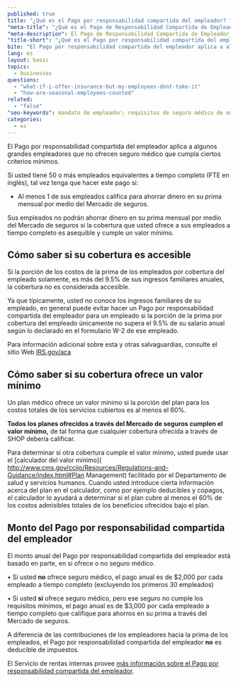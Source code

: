 ```yaml
---
published: true
title: "¿Qué es el Pago por responsabilidad compartida del empleador? "
"meta-title": "¿Qué es el Pago de Responsabilidad Compartida de Empleador? | CuidadoDeSalud.gov"
"meta-description": El Pago de Responsabilidad Compartida de Empleador aplica a algunos empleadores grandes que no ofrecen seguro que cumpla ciertos estándares mínimos
"title-short": "¿Qué es el Pago por responsabilidad compartida del empleador? "
bite: "El Pago por responsabilidad compartida del empleador aplica a algunos grandes empleadores que no ofrecen seguro médico que cumpla ciertos criterios mínimos.  "
lang: es
layout: basic
topics: 
  - businesses
questions: 
  - "what-if-i-offer-insurance-but-my-employees-dont-take-it"
  - "how-are-seasonal-employees-counted"
related: 
  - "false"
"seo-keywords": mandato de empleador; requisitos de seguro médico de empleadores; impuesto de seguro médico; requisito de seguro médico
categories: 
  - es
---
```


El Pago por responsabilidad compartida del empleador aplica a algunos grandes empleadores que no ofrecen seguro médico que cumpla ciertos criterios mínimos.  

Si usted tiene 50 o más empleados equivalentes a tiempo completo (FTE en inglés), tal vez tenga que hacer este pago si:

* Al menos 1 de sus empleados califica para ahorrar dinero en su prima mensual por medio del Mercado de seguros. 

Sus empleados no podrán ahorrar dinero en su prima mensual por medio del Mercado de seguros si la cobertura que usted ofrece a sus empleados a tiempo completo es asequible y cumple un valor mínimo.  

## Cómo saber si su cobertura es accesible

Si la porción de los costos de la prima de los empleados por cobertura del empleado solamente, es más del 9.5% de sus ingresos familiares anuales, la cobertura no es considerada accesible.  

Ya que típicamente, usted no conoce los ingresos familiares de su empleado, en general puede evitar hacer un Pago por responsabilidad compartida del empleador para un empleado si la porción de la prima por cobertura del empleado únicamente no supera el 9.5% de su salario anual según lo declarado en el formulario W-2 de ese empleado.

Para información adicional sobre esta y otras salvaguardias, consulte el sitio Web [IRS.gov/aca](http://www.irs.gov/uac/Newsroom/Questions-and-Answers-on-Employer-Shared-Responsibility-Provisions-Under-the-Affordable-Care-Act)

## Cómo saber si su cobertura ofrece un valor mínimo

Un plan médico ofrece un valor mínimo si la porción del plan para los costos totales de los servicios cubiertos es al menos el 60%. 

  

**Todos los planes ofrecidos a través del Mercado de seguros cumplen el valor mínimo,** de tal forma que cualquier cobertura ofrecida a través de SHOP debería calificar. 

Para determinar si otra cobertura cumple el valor mínimo, usted puede usar el [calculador del valor mínimo]( http://www.cms.gov/cciio/Resources/Regulations-and-Guidance/index.html#Plan Management) facilitado por el Departamento de salud y servicios humanos. Cuando usted introduce cierta información acerca del plan en el calculador, como por ejemplo deducibles y copagos, el calculador lo ayudará a determinar si el plan cubre al menos el 60% de los costos admisibles totales de los beneficios ofrecidos bajo el plan.

## Monto del Pago por responsabilidad compartida del empleador

El monto anual del Pago por responsabilidad compartida del empleador está basado en parte, en si ofrece o no seguro médico. 

•	Si usted **no** ofrece seguro médico, el pago anual es de $2,000 por cada empleado a tiempo completo (excluyendo los primeros 30 empleados)

•	Si usted **sí** ofrece seguro médico, pero ese seguro no cumple los requisitos mínimos, el pago anual es de $3,000 por cada empleado a tiempo completo que califique para ahorros en su prima a través del Mercado de seguros.

A diferencia de las contribuciones de los empleadores hacia la prima de los empleados, el Pago por responsabilidad compartida del empleador **no** es deducible de impuestos.

El Servicio de rentas internas provee [más información sobre el Pago por responsabilidad compartida del empleador]( http://www.irs.gov/uac/Newsroom/Questions-and-Answers-on-Employer-Shared-Responsibility-Provisions-Under-the-Affordable-Care-Act).
